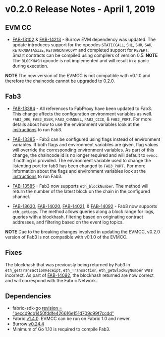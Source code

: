 v0.2.0 Release Notes - April 1, 2019
=====================================

EVM CC
------
- [FAB-13102](https://jira.hyperledger.org/browse/FAB-13102) &
  [FAB-14213](https://jira.hyperledger.org/browse/FAB-14213) - Burrow EVM
dependency was updated. The update introduces support for the opcodes
`STATICCALL`, `SHL`, `SHR`, `SAR`, `RETURNDATASIZE`, `RETURNDATACOPY` and
completed support for `REVERT`. Smart contracts can be compiled using compilers
of version 0.5.
**NOTE** The `BLOCKHASH` opcode is not implemented and will result in a panic during
execution.

**NOTE** The new version of the EVMCC is not compatible with v0.1.0 and
therefore the chaincode cannot be upgraded to 0.2.0.

Fab3
----
- [FAB-13384](https://jira.hyperledger.org/browse/FAB-13384) - All references to
FabProxy have been updated to Fab3. This change affects the configuration
environment variables as well. `FAB3_ORG`, `FAB3_USER`, `FAB3_CHANNEL`,
`FAB3_CCID`, & `FAB3_PORT`. For more details about how to use the environment
variables look at the [instructions](../README.md#running-fab3)
to run Fab3.

- [FAB-13385](https://jira.hyperledger.org/browse/FAB-13385) - Fab3 can be
configured using flags instead of environment variables. If both flags and
environment variables are given, flag values will override the corresponding
environment variables. As part of this change, the chaincode id is no longer
required and will default to `evmcc` if nothing is provided. The environment
variable used to change the listenting port for fab3 has been changed to
`FAB3_PORT.` For more information about the flags and environment variables look
at the [instructions](../README.md#running-fab3) to run Fab3.

- [FAB-13585](https://jira.hyperledger.org/browse/FAB-13585) - Fab3 now supports
`eth_blockNumber`. The method will return the number of the latest block on the
chain in the configured channel.

- [FAB-13630](https://jira.hyperledger.org/browse/FAB-13630),
  [FAB-14020](https://jira.hyperledger.org/browse/FAB-14020),
  [FAB-14021](https://jira.hyperledger.org/browse/FAB-14021), &
  [FAB-14092](https://jira.hyperledger.org/browse/FAB-14092) - Fab3 now supports
`eth_getLogs`. The method allows queries along a block range for logs, queries
with a blockhash, filtering based on originating contract addresses, and
filtering based on the event log topics.

**NOTE** Due to the breaking changes involved in updating the EVMCC, v0.2.0
version of Fab3 is not compatible with v0.1.0 of the EVMCC.

Fixes
-----
The blockhash that was previously being returned by Fab3 in
`eth_getTransactionReceipt`, `eth_Transaction`, `eth_getBlockByNumber` was
incorrect. As part of [FAB-14092](https://jira.hyperledger.org/browse/FAB-14092),
the blockhash returned are now correct and will correspond with the Fabric
Network.

Dependencies
----------------
- fabric-sdk-go [revision = "beccd9cb1450fddfe426616e151d709c99f7ccdd"](https://github.com/hyperledger/fabric-sdk-go/tree/beccd9cb1450fddfe426616e151d709c99f7ccdd)
- Fabric [v1.4.0](https://github.com/hyperledger/fabric/releases/tag/v1.4.0). EVMCC can be run on Fabric 1.0 and newer.
- Burrow [v0.24.4](https://github.com/hyperledger/burrow/releases/tag/v0.24.4)
- Minimum of Go 1.10 is required to compile Fab3.
